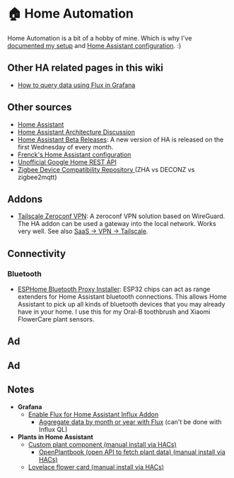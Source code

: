 # 🏠 Home Automation

Home Automation is a bit of a hobby of mine. Which is why I've [documented my setup](https://sixtymeters.com) and [Home Assistant configuration](https://github.com/aerobless/home-assistant-configuration). :)

## Other HA related pages in this wiki

* [How to query data using Flux in Grafana](programming/flux.md)

## Other sources

* [Home Assistant](https://www.home-assistant.io)
* [Home Assistant Architecture Discussion](https://github.com/home-assistant/architecture/issues)
* [Home Assistant Beta Releases](https://www.home-assistant.io/faq/release/): A new version of HA is released on the first Wednesday of every month.
* [Frenck's Home Assistant configuration](https://github.com/frenck/home-assistant-config)
* [Unofficial Google Home REST API](https://rithvikvibhu.github.io/GHLocalApi/#header-getting-started)
* [Zigbee Device Compatibility Repository ](https://zigbee.blakadder.com/)(ZHA vs DECONZ vs zigbee2mqtt)

## Addons

* [Tailscale Zeroconf VPN](https://github.com/hassio-addons/addon-tailscale): A zeroconf VPN solution based on WireGuard. The HA addon can be used a gateway into the local network. Works very well. See also [SaaS -> VPN -> Tailscale](saas/#vpn).

## Connectivity

### Bluetooth

* [ESPHome Bluetooth Proxy Installer](https://esphome.github.io/bluetooth-proxies/): ESP32 chips can act as range extenders for Home Assistant bluetooth connections. This allows Home Assistant to pick up all kinds of bluetooth devices that you may already have in your home. I use this for my Oral-B toothbrush and Xiaomi FlowerCare plant sensors.

## Ad

## Ad

## Notes

* **Grafana**
  * [Enable Flux for Home Assistant Influx Addon](https://community.home-assistant.io/t/flux-in-grafana/197155/33)
    * [Aggregate data by month or year with Flux](https://www.influxdata.com/blog/aggregating-by-months-or-years-in-flux/) (can't be done with Influx QL)
* **Plants in Home Assistant**
  * [Custom plant component (manual install via HACs)](https://github.com/Olen/homeassistant-plant)
    * [OpenPlantbook (open API to fetch plant data) (manual install via HACs)](https://github.com/Olen/home-assistant-openplantbook)
  * [Lovelace flower card (manual install via HACs)](https://github.com/Olen/lovelace-flower-card/tree/new\_plant)
